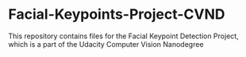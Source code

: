 # Facial-Keypoints-Project-CVND
This repository contains files for the Facial Keypoint Detection Project, which is a part of the Udacity Computer Vision Nanodegree
